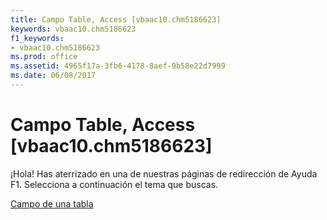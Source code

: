 ```yaml
---
title: Campo Table, Access [vbaac10.chm5186623]
keywords: vbaac10.chm5186623
f1_keywords:
- vbaac10.chm5186623
ms.prod: office
ms.assetid: 4965f17a-3fb6-4178-8aef-9b58e22d7999
ms.date: 06/08/2017
---
```





# Campo Table, Access [vbaac10.chm5186623]

¡Hola! Has aterrizado en una de nuestras páginas de redirección de Ayuda F1. Selecciona a continuación el tema que buscas.


 [Campo de una tabla](http://msdn.microsoft.com/library/table-field%28Office.15%29.aspx)


